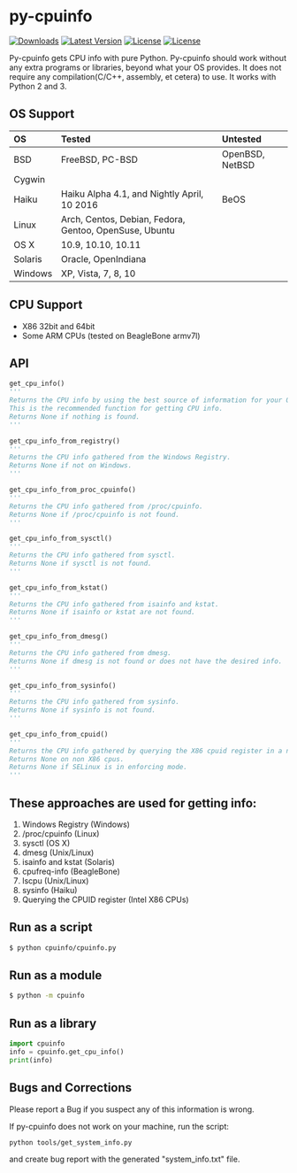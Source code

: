 py-cpuinfo
==========

[![Downloads](https://img.shields.io/pypi/dm/py-cpuinfo.svg)](https://pypi.python.org/pypi/py-cpuinfo/)
[![Latest Version](https://img.shields.io/pypi/v/py-cpuinfo.svg)](https://pypi.python.org/pypi/py-cpuinfo/)
[![License](https://img.shields.io/pypi/l/py-cpuinfo.svg)](https://pypi.python.org/pypi/py-cpuinfo/)
[![License](https://img.shields.io/pypi/pyversions/py-cpuinfo.svg)](https://pypi.python.org/pypi/py-cpuinfo/)

Py-cpuinfo gets CPU info with pure Python. Py-cpuinfo should work without any
extra programs or libraries, beyond what your OS provides. It does not require
any compilation(C/C++, assembly, et cetera) to use. It works with Python 2
and 3.

OS Support
-----
| OS            | Tested        | Untested  |
| :------------ |:--------------| :-----|
| BSD           | FreeBSD, PC-BSD | OpenBSD, NetBSD |
| Cygwin        |       |    |
| Haiku         | Haiku Alpha 4.1, and Nightly April, 10 2016     |    BeOS |
| Linux         | Arch, Centos, Debian, Fedora, Gentoo, OpenSuse, Ubuntu |     |
| OS X          | 10.9, 10.10, 10.11 |     |
| Solaris       | Oracle, OpenIndiana |     |
| Windows       | XP, Vista, 7, 8, 10 |     |


CPU Support
-----
* X86 32bit and 64bit
* Some ARM CPUs (tested on BeagleBone armv7l)


API
-----
~~~python
get_cpu_info()
'''
Returns the CPU info by using the best source of information for your OS.
This is the recommended function for getting CPU info.
Returns None if nothing is found.
'''
~~~

~~~python
get_cpu_info_from_registry()
'''
Returns the CPU info gathered from the Windows Registry.
Returns None if not on Windows.
'''
~~~

~~~python
get_cpu_info_from_proc_cpuinfo()
'''
Returns the CPU info gathered from /proc/cpuinfo.
Returns None if /proc/cpuinfo is not found.
'''
~~~

~~~python
get_cpu_info_from_sysctl()
'''
Returns the CPU info gathered from sysctl.
Returns None if sysctl is not found.
'''
~~~

~~~python
get_cpu_info_from_kstat()
'''
Returns the CPU info gathered from isainfo and kstat.
Returns None if isainfo or kstat are not found.
'''
~~~

~~~python
get_cpu_info_from_dmesg()
'''
Returns the CPU info gathered from dmesg.
Returns None if dmesg is not found or does not have the desired info.
'''
~~~

~~~python
get_cpu_info_from_sysinfo()
'''
Returns the CPU info gathered from sysinfo.
Returns None if sysinfo is not found.
'''
~~~

~~~python
get_cpu_info_from_cpuid()
'''
Returns the CPU info gathered by querying the X86 cpuid register in a new process.
Returns None on non X86 cpus.
Returns None if SELinux is in enforcing mode.
'''
~~~

These approaches are used for getting info:
-----
1. Windows Registry (Windows)
2. /proc/cpuinfo (Linux)
3. sysctl (OS X)
4. dmesg (Unix/Linux)
5. isainfo and kstat (Solaris)
6. cpufreq-info (BeagleBone)
7. lscpu (Unix/Linux)
8. sysinfo (Haiku)
9. Querying the CPUID register (Intel X86 CPUs)


Run as a script
-----
~~~bash
$ python cpuinfo/cpuinfo.py
~~~

Run as a module
-----
~~~bash
$ python -m cpuinfo
~~~

Run as a library
-----
~~~python
import cpuinfo
info = cpuinfo.get_cpu_info()
print(info)
~~~

Bugs and Corrections
-----

Please report a Bug if you suspect any of this information is wrong.

If py-cpuinfo does not work on your machine, run the script:

~~~bash
python tools/get_system_info.py
~~~

and create bug report with the generated "system_info.txt" file.
